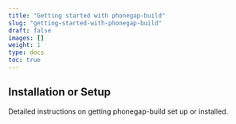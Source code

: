 ```yaml
---
title: "Getting started with phonegap-build"
slug: "getting-started-with-phonegap-build"
draft: false
images: []
weight: 1
type: docs
toc: true
---
```


## Installation or Setup
Detailed instructions on getting phonegap-build set up or installed.

